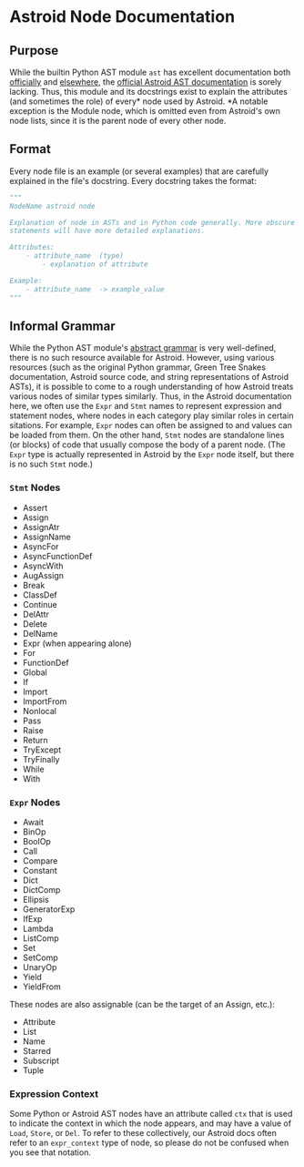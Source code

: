 # Astroid Node Documentation

## Purpose

While the builtin Python AST module `ast` has excellent documentation both 
[officially](https://docs.python.org/3.5/library/ast.html) and [elsewhere](https://greentreesnakes.readthedocs.io/en/latest/), the [official Astroid AST documentation](http://astroid.readthedocs.io/en/latest/) is sorely lacking. 
Thus, this module and its docstrings exist to explain the attributes (and sometimes 
the role) of every\* node used by Astroid. 
\*A notable exception is the Module node, which is omitted even from Astroid's 
own node lists, since it is the parent node of every other node.

## Format

Every node file is an example (or several examples) that are carefully explained in
the file's docstring. Every docstring takes the format:

```python
"""
NodeName astroid node

Explanation of node in ASTs and in Python code generally. More obscure Python 
statements will have more detailed explanations.

Attributes:
    - attribute_name  (type)
        - explanation of attribute

Example:
    - attribute_name  -> example_value
"""
```

## Informal Grammar

While the Python AST module's [abstract grammar](https://docs.python.org/3.5/library/ast.html#abstract-grammar) is very well-defined, there is no 
such resource available for Astroid. However, using various resources (such 
as the original Python grammar, Green Tree Snakes documentation, Astroid 
source code, and string representations of Astroid ASTs), it is possible to
come to a rough understanding of how Astroid treats various nodes of similar 
types similarly. Thus, in the Astroid documentation here, we often use the 
`Expr` and `Stmt` names to represent expression and statement nodes, where 
nodes in each category play similar roles in certain sitations. For example, 
`Expr` nodes can often be assigned to and values can be loaded from them. 
On the other hand, `Stmt` nodes are standalone lines (or blocks) of code that 
usually compose the body of a parent node.
(The `Expr` type is actually represented in Astroid by the `Expr` node itself,
but there is no such `Stmt` node.)

### `Stmt` Nodes

* Assert
* Assign
* AssignAtr
* AssignName
* AsyncFor
* AsyncFunctionDef
* AsyncWith
* AugAssign
* Break
* ClassDef
* Continue
* DelAttr
* Delete
* DelName
* Expr (when appearing alone)
* For
* FunctionDef
* Global
* If
* Import
* ImportFrom
* Nonlocal
* Pass
* Raise
* Return
* TryExcept
* TryFinally
* While
* With

### `Expr` Nodes

* Await
* BinOp
* BoolOp
* Call
* Compare
* Constant
* Dict
* DictComp
* Ellipsis
* GeneratorExp
* IfExp
* Lambda
* ListComp
* Set
* SetComp
* UnaryOp
* Yield
* YieldFrom

These nodes are also assignable (can be the target of an Assign, etc.):

* Attribute
* List
* Name
* Starred
* Subscript
* Tuple

### Expression Context

Some Python or Astroid AST nodes have an attribute called `ctx` that is used
to indicate the context in which the node appears, and may have a value of 
`Load`, `Store`, or `Del`. To refer to these collectively, our Astroid docs 
often refer to an `expr_context` type of node, so please do not be confused
when you see that notation.
